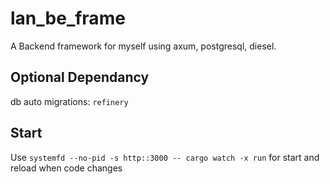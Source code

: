 # lan_be_frame

A Backend framework for myself using axum, postgresql, diesel.

## Optional Dependancy

db auto migrations: `refinery`

## Start

Use `systemfd --no-pid -s http::3000 -- cargo watch -x run` for start and reload when code changes
